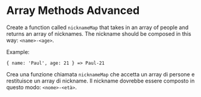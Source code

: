 # Array Methods Advanced

Create a function called `nicknameMap` that takes in an array of people and returns an array of nicknames. The nickname should be composed in this way: `<name>-<age>`.

Example:

```
{ name: 'Paul', age: 21 } => Paul-21
```
Crea una funzione chiamata `nicknameMap` che accetta un array di persone e restituisce un array di nickname. Il nickname dovrebbe essere composto in questo modo: `<nome>-<età>`.

